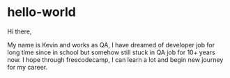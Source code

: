 # hello-world

Hi there,

My name is Kevin and works as QA, I have dreamed of developer job for long time since in school but somehow still stuck in QA job for 10+ years now. I hope through freecodecamp, I can learn a lot and begin new journey for my career.

